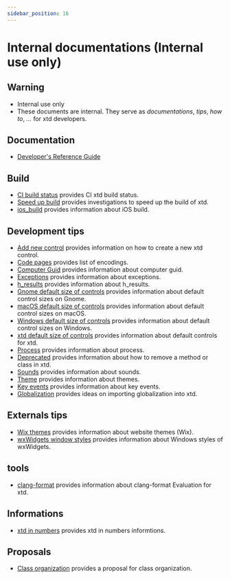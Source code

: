 ```yaml
---
sidebar_position: 16
---
```


# Internal documentations (**Internal use only**)

## Warning

* Internal use only
* These documents are internal. They serve as *documentations*, *tips*, *how to*, *...* for xtd developers.

## Documentation

* [Developer's Reference Guide](https://gammasoft71.github.io/xtd/reference_guides/developer/index.html)

## Build

* [CI build status](/docs/documentation/Internal/ci_build_status) provides CI xtd build status.
* [Speed up build](/docs/documentation/Internal/speedup_build) provides investigations to speed up the build of xtd.
* [ios_build](/docs/documentation/Internal/ios_build) provides information about iOS build.

## Development tips

* [Add new control](/docs/documentation/Internal/add_new_control) provides information on how to create a new xtd control.
* [Code pages](/docs/documentation/Internal/code_pages) provides list of encodings.
* [Computer Guid](/docs/documentation/Internal/computer_guid) provides information about computer guid.
* [Exceptions](/docs/documentation/Internal/exceptions) provides information about exceptions.
* [h_results](/docs/documentation/Internal/hresults) provides information about h_results.
* [Gnome default size of controls](/docs/documentation/Internal/default_size_of_controls_g) provides information about default control sizes on Gnome.
* [macOS default size of controls](/docs/documentation/Internal/default_size_of_controls_m) provides information about default control sizes on macOS.
* [Windows default size of controls](/docs/documentation/Internal/default_size_of_controls_w) provides information about default control sizes on Windows.
* [xtd default size of controls](/docs/documentation/Internal/default_size_of_controls) provides information about default controls for xtd.
* [Process](/docs/documentation/Internal/process) provides information about process.
* [Deprecated](/docs/documentation/Internal/deprecated) provides information about how to remove a method or class in xtd.
* [Sounds](/docs/documentation/Internal/sounds) provides information about sounds.
* [Theme](/docs/documentation/Internal/theme) provides information about themes.
* [Key events](/docs/documentation/Internal/key_events) provides information about key events.
* [Globalization](/docs/documentation/Internal/globalization) provides ideas on importing globalization into xtd.

## Externals tips

* [Wix themes](/docs/documentation/Internal/wix_themes) provides information about website themes (Wix).
* [wxWidgets window styles](/docs/documentation/Internal/wxwidgets_window_styles) provides information about Windows styles of wxWidgets.

## tools

* [clang-format](/docs/documentation/Internal/clang_format) provides information about clang-format Evaluation for xtd.

## Informations

* [xtd in numbers](/docs/documentation/Internal/some_numbers) provides xtd in numbers informtions.

## Proposals

* [Class organization](/docs/documentation/Internal/class_organization) provides a proposal for class organization.


